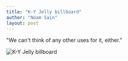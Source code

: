 ```yaml
---
title: "K-Y Jelly billboard"
author: "Noam Sain"
layout: post
---
```


"We can't think of any other uses for it, either."

![K-Y Jelly billboard](https://4.bp.blogspot.com/_8aN4krk1nsk/S231dCVcM0I/AAAAAAAAAWU/hhsTOBA51hk/s1600/image-3.jpg "K-Y Jelly billboard")
